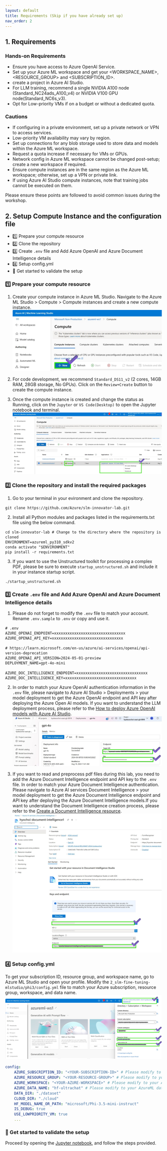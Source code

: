 ```yaml
---
layout: default
title: Requirements (Skip if you have already set up)
nav_order: 2
---
```


## 1. Requirements
### Hands-on Requirements
- Ensure you have access to Azure OpenAI Service.
- Set up your Azure ML workspace and get your <WORKSPACE_NAME>, <RESOURCE_GROUP> and <SUBSCRIPTION_ID>.
- create a project in Azure AI Studio.
- For LLM training, recommend a single NVIDIA A100 node (Standard_NC24ads_A100_v4)  or NVIDIA V100 GPU node(Standard_NC6s_v3). 
- Opt for Low-priority VMs if on a budget or without a dedicated quota.

### Cautions
- If configuring in a private environment, set up a private network or VPN to access services.
- Low-priority VM availability may vary by region.
- Set up connections for any blob storage used to store data and models within the Azure ML workspace.
- Request a quota increase if necessary for VMs or GPUs.
- Network config in Azure ML workspace cannot be changed post-setup; create a new workspace if required.
- Ensure compute instances are in the same region as the Azure ML workspace; otherwise, set up a VPN or private link.
- If using Azure AI Studio compute instances, note that training jobs cannot be executed on them.

Please ensure these points are followed to avoid common issues during the workshop.

## 2. Setup Compute Instance and the configuration file
- 1️⃣ Prepare your compute resource
- 2️⃣ Clone the repository
- 3️⃣ Create `.env` file and Add Azure OpenAI and Azure Document Intelligence details
- 4️⃣ Setup config.yml
- 🚀 Get started to validate the setup 

### 1️⃣ Prepare your compute resource
1. Create your compute instance in Azure ML Studio. Navigate to the Azure ML Studio > Compute > Compute instances and create a new compute instance.
![create a compute instance](images/create_compute.jpg)

2. For code development, we recommend `Standard_DS11_v2` (2 cores, 14GB RAM, 28GB storage, No GPUs). Click on the `Review+Create` button to create the compute instance.

3. Once the compute instance is created and change the status as Running, click on the `Jupyter` or `VS Code(Desktop)` to open the Jupyter notebook and terminal.
![open jupyter](images/open_jupyter.jpg)

### 2️⃣ Clone the repository and install the required packages
1. Go to your terminal in your evironment and clone the repository. 

```shell
git clone https://github.com/Azure/slm-innovator-lab.git
```


2. Install all Python modules and packages listed in the requirements.txt file using the below command.

```shell
cd slm-innovator-lab # Change to the directory where the repository is cloned
ENVIRONMENT=azureml_py310_sdkv2
conda activate "$ENVIRONMENT"
pip install -r requirements.txt
```

3. If you want to use the Unstructured toolkit for processing a complex PDF, please be sure to execute `startup_unstructured.sh` and include it in your instance startup script.

```shell
./startup_unstructured.sh
```

### 3️⃣ Create `.env` file and Add Azure OpenAI and Azure Document Intelligence details
1. Please do not forget to modify the `.env` file to match your account. Rename `.env.sample` to `.env` or copy and use it.

```shell
# .env
AZURE_OPENAI_ENDPOINT=xxxxxxxxxxxxxxxxxxxxxxxxxxxxxxxx
AZURE_OPENAI_API_KEY=xxxxxxxxxxxxxxxxxxxxxxxxxxxxxxxx

# https://learn.microsoft.com/en-us/azure/ai-services/openai/api-version-deprecation
AZURE_OPENAI_API_VERSION=2024-05-01-preview
DEPLOYMENT_NAME=gpt-4o-mini

AZURE_DOC_INTELLIGENCE_ENDPOINT=xxxxxxxxxxxxxxxxxxxxxxxxxxxxxxxx
AZURE_DOC_INTELLIGENCE_KEY=xxxxxxxxxxxxxxxxxxxxxxxxxxxxxxxx
```

2. In order to match your Azure OpenAI authentication information in the `.env` file, please navigate to Azure AI Studio > Deployments > your model deployment to get the Azure OpenAI endpoint and API key after deploying the Azure Open AI models. If you want to understand the LLM deployment process, please refer to the [How to deploy Azure OpenAI models with Azure AI Studio](https://learn.microsoft.com/en-us/azure/ai-studio/how-to/deploy-models-openai).
![create a new flow](images/copy_api_endpoint_key.jpg)

3. If you want to read and preprocess pdf files during this lab, you need to add the Azure Document Intelligence endpoint and API key to the `.env` file. In order to match your Azure Document Intelligence authentication. Please navigate to Azure AI services Document Intelligence > your model deployment to get the Azure Document Intelligence endpoint and API key after deploying the Azure Document Intelligence models.If you want to understand the Document Intelligence creation process, please refer to the [Create a Document Intelligence resource](https://learn.microsoft.com/en-us/azure/ai-services/document-intelligence/create-document-intelligence-resource?view=doc-intel-4.0.0).
![create a new flow](images/copy_doc_endpoint_key.jpg)



### 4️⃣ Setup config.yml
To get your subscription ID, resource group, and workspace name, go to Azure ML Studio and open your profile. Modify the `2_slm-fine-tuning-mlstudio/phi3/config.yml` file to match your Azure subscription, resource group, workspace, and data name. 
![copy ml studio auth info](images/copy_ml_auth_info.jpg)

```yaml
config:
    AZURE_SUBSCRIPTION_ID: "<YOUR-SUBSCRIPTION-ID>" # Please modify to your subscription
    AZURE_RESOURCE_GROUP: "<YOUR-RESOURCE-GROUP>" # Please modify to your Azure resource group
    AZURE_WORKSPACE: "<YOUR-AZURE-WORKSPACE>" # Please modify to your Azure workspace
    AZURE_DATA_NAME: "hf-ultrachat" # Please modify to your AzureML data name
    DATA_DIR: "./dataset"
    CLOUD_DIR: "./cloud"
    HF_MODEL_NAME_OR_PATH: "microsoft/Phi-3.5-mini-instruct"
    IS_DEBUG: true
    USE_LOWPRIORITY_VM: true
    ...
```


### 🚀 Get started to validate the setup 
Proceed by opening the [Jupyter notebook](get_started.ipynb), and follow the steps provided.